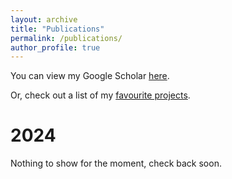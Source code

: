 ```yaml
---
layout: archive
title: "Publications"
permalink: /publications/
author_profile: true
---
```

You can view my Google Scholar [here](https://scholar.google.com/).

Or, check out a list of my [favourite projects](portfolio.html).

2024
=====

Nothing to show for the moment, check back soon.

